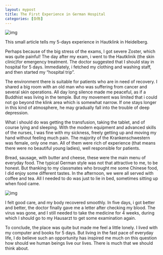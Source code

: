 ```yaml
---
layout: mypost
title: The First Experience in German Hospital
categories: [杂陈]
---
```

![img](XJKRANK.JPG)

This small article tells my 5-days experience in Hautklink in Heidelberg.

Perhaps because of the big stress of the exams, I got severe Zoster, which was quite painful! The day after my exam, i went to the Hautklinik (the skin clinic)for emergency treatment. The doctor suggested that I should stay in hospital for 5 days. Immediately, i fetched my clothing and washing staff, and then started my “hospital trip”.

The environment there is suitable for patients who are in need of recovery. I shared a big room with an old man who was suffering from cancer and several skin operations. All day long silence made me peaceful, as if a Buddhist was living in the temple. But my movement was limited that i could not go beyond the klink area which is somewhat narrow. If one stays longer in this kind of atmosphere, he may gradually fall into the trouble of deep depression. 

What i should do was getting the transfusion, taking the tablet, and of course lying and sleeping. With the modern equipment and advanced skills of the nurses, I was fine with my sickness, freely getting up and moving my hand without feeling much pain. The majority of the Krankenschwestern was female, only one man. All of them were rich of experience (that means there were no beautiful young ladies), well responsible for patients.

Bread, sausage, with butter and cheese, these were the main menu of everyday food. The typical German style was not that attractive to me, to be honest. But thanking to my classmates who brought me some Chinese food, I did enjoy some different tastes. In the afternoon, we were all served with coffee and tea. All I needed to do was just to lie in bed, sometimes sitting up when food came.

![img](https://boundarytest.files.wordpress.com/2019/11/mmexport1574277266166.jpg?w=800)

I felt good care, and my body recovered smoothly. In five days, i got better and better, the doctor finally gave me a letter after checking my blood. The virus was gone, and I still needed to take the medicine for 4 weeks, during which I should go to my Hausarzt to get some examination again.

To conclude, the place was quite but made me feel a little lonely. I lived with my computer and books for 5 days. But living in the fast pace of everyday life, I do believe such an opportunity has inspired me much on this question how should we human beings live our lives. There is much that we should think about.